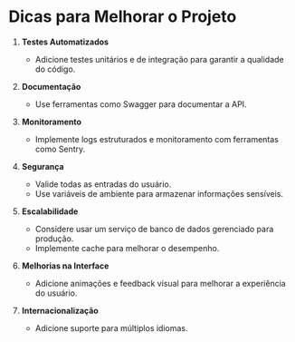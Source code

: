 # Dicas para Melhorar o Projeto

1. **Testes Automatizados**
   - Adicione testes unitários e de integração para garantir a qualidade do código.

2. **Documentação**
   - Use ferramentas como Swagger para documentar a API.

3. **Monitoramento**
   - Implemente logs estruturados e monitoramento com ferramentas como Sentry.

4. **Segurança**
   - Valide todas as entradas do usuário.
   - Use variáveis de ambiente para armazenar informações sensíveis.

5. **Escalabilidade**
   - Considere usar um serviço de banco de dados gerenciado para produção.
   - Implemente cache para melhorar o desempenho.

6. **Melhorias na Interface**
   - Adicione animações e feedback visual para melhorar a experiência do usuário.

7. **Internacionalização**
   - Adicione suporte para múltiplos idiomas.
